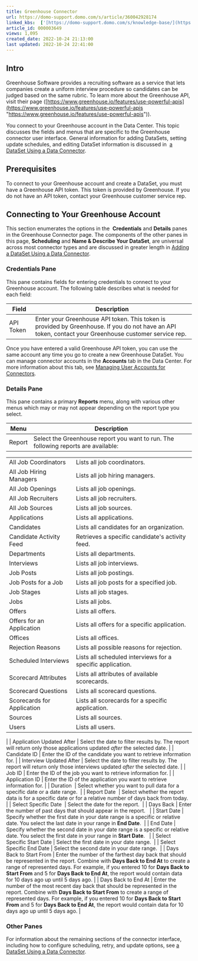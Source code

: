```yaml
---
title: Greenhouse Connector
url: https://domo-support.domo.com/s/article/360042928174
linked_kbs:  ['[https://domo-support.domo.com/s/knowledge-base/](https://domo-support.domo.com/s/knowledge-base/)', '[https://domo-support.domo.com/s/](https://domo-support.domo.com/s/)', '[https://domo-support.domo.com/s/topic/0TO5w000000ZammGAC](https://domo-support.domo.com/s/topic/0TO5w000000ZammGAC)', '[https://domo-support.domo.com/s/topic/0TO5w000000ZanLGAS](https://domo-support.domo.com/s/topic/0TO5w000000ZanLGAS)', '[https://domo-support.domo.com/s/topic/0TO5w000000ZaoQGAS](https://domo-support.domo.com/s/topic/0TO5w000000ZaoQGAS)', '[https://domo-support.domo.com/s/article/360042926274](https://domo-support.domo.com/s/article/360042926274)', '[https://domo-support.domo.com/s/article/360042926054](https://domo-support.domo.com/s/article/360042926054)', '[https://domo-support.domo.com/s/article/360042928174](https://domo-support.domo.com/s/article/360042928174)', '[https://domo-support.domo.com/s/topic/0TO5w000000ZaoQGAS/api-connectors](https://domo-support.domo.com/s/topic/0TO5w000000ZaoQGAS/api-connectors)', '[https://domo-support.domo.com/s/article/360043429933](https://domo-support.domo.com/s/article/360043429933)', '[https://domo-support.domo.com/s/article/360043429953](https://domo-support.domo.com/s/article/360043429953)', '[https://domo-support.domo.com/s/article/360042925494](https://domo-support.domo.com/s/article/360042925494)', '[https://domo-support.domo.com/s/article/360043429913](https://domo-support.domo.com/s/article/360043429913)', '[https://domo-support.domo.com/s/article/4408174643607](https://domo-support.domo.com/s/article/4408174643607)', '[https://domo-support.domo.com/s/login/](https://domo-support.domo.com/s/login/)']
article_id: 000003649
views: 1,095
created_date: 2022-10-24 21:13:00
last updated: 2022-10-24 22:41:00
---
```




Intro
-----


Greenhouse Software provides a recruiting software as a service that lets companies create a uniform interview procedure so candidates can be judged based on the same rubric. To learn more about the Greenhouse API, visit their page ([https://www.greenhouse.io/features/use-powerful-apis](https://www.greenhouse.io/features/use-powerful-apis "https://www.greenhouse.io/features/use-powerful-apis")).


You connect to your Greenhouse account in the Data Center. This topic discusses the fields and menus that are specific to the Greenhouse connector user interface. General information for adding DataSets, setting update schedules, and editing DataSet information is discussed in  [a DataSet Using a Data Connector](/s/article/360042926274 "Adding a DataSet Using a Data Connector").


Prerequisites
-------------


To connect to your Greenhouse account and create a DataSet, you must have a Greenhouse API token. This token is provided by Greenhouse. If you do not have an API token, contact your Greenhouse customer service rep.


Connecting to Your Greenhouse Account
-------------------------------------


This section enumerates the options in the  **Credentials** and **Details** panes in the Greenhouse Connector page. The components of the other panes in this page, **Scheduling** and **Name & Describe Your DataSet**, are universal across most connector types and are discussed in greater length in [Adding a DataSet Using a Data Connector](/s/article/360042926274 "Adding a DataSet Using a Data Connector").


### Credentials Pane


This pane contains fields for entering credentials to connect to your Greenhouse account. The following table describes what is needed for each field:  




| Field | Description |
| --- | --- |
| API Token | Enter your Greenhouse API token. This token is provided by Greenhouse. If you do not have an API token, contact your Greenhouse customer service rep. |


Once you have entered a valid Greenhouse API token, you can use the same account any time you go to create a new Greenhouse DataSet. You can manage connector accounts in the **Accounts** tab in the Data Center. For more information about this tab, see [Managing User Accounts for Connectors](/s/article/360042926054 "Managing User Accounts for Connectors").


### Details Pane


This pane contains a primary **Reports** menu, along with various other menus which may or may not appear depending on the report type you select.




| Menu | Description |
| --- | --- |
| Report | Select the Greenhouse report you want to run. The following reports are available:

|  |  |
| --- | --- |
| All Job Coordinators | Lists all job coordinators. |
| All Job Hiring Managers | Lists all job hiring managers. |
| All Job Openings | Lists all job openings. |
| All Job Recruiters | Lists all job recruiters. |
| All Job Sources | Lists all job sources. |
| Applications | Lists all applications. |
| Candidates | Lists all candidates for an organization. |
| Candidate Activity Feed | Retrieves a specific candidate's activity feed. |
| Departments | Lists all departments. |
| Interviews | Lists all job interviews. |
| Job Posts | Lists all job postings. |
| Job Posts for a Job | Lists all job posts for a specified job. |
| Job Stages | Lists all job stages. |
| Jobs | Lists all jobs. |
| Offers | Lists all offers. |
| Offers for an Application | Lists all offers for a specific application. |
| Offices | Lists all offices. |
| Rejection Reasons | Lists all possible reasons for rejection. |
| Scheduled Interviews | Lists all scheduled interviews for a specific application. |
| Scorecard Attributes | Lists all attributes of available scorecards. |
| Scorecard Questions | Lists all scorecard questions. |
| Scorecards for Application | Lists all scorecards for a specific application. |
| Sources | Lists all sources. |
| Users | Lists all users. |

 |
| Application Updated After | Select the date to filter results by. The report will return only those applications updated *after* the selected date. |
| Candidate ID | Enter the ID of the candidate you want to retrieve information for. |
| Interview Updated After | Select the date to filter results by. The report will return only those interviews updated *after* the selected date. |
| Job ID | Enter the ID of the job you want to retrieve information for. |
| Application ID | Enter the ID of the application you want to retrieve information for. |
| Duration  | Select whether you want to pull data for a specific date or a date range.  |
| Report Date  | Select whether the report data is for a specific date or for a relative number of days back from today.  |
| Select Specific Date  | Select the date for the report.  |
| Days Back | Enter the number of past days that should appear in the report.   |
| Start Date | Specify whether the first date in your date range is a specific or relative date. You select the last date in your range in **End Date**.  |
| End Date | Specify whether the second date in your date range is a specific or relative date. You select the first date in your range in **Start Date**.   |
| Select Specific Start Date | Select the first date in your date range.  |
| Select Specific End Date | Select the second date in your date range.  |
| Days Back to Start From | Enter the number of the farthest day back that should be represented in the report. Combine with **Days Back to End At** to create a range of represented days.
For example, if you entered 10 for **Days Back to Start From** and 5 for **Days Back to End At**, the report would contain data for 10 days ago up until 5 days ago. |
| Days Back to End At | Enter the number of the most recent day back that should be represented in the report. Combine with **Days Back to Start From** to create a range of represented days.
For example, if you entered 10 for **Days Back to Start From** and 5 for **Days Back to End At**, the report would contain data for 10 days ago up until 5 days ago. |


### Other Panes


For information about the remaining sections of the connector interface, including how to configure scheduling, retry, and update options, see [a DataSet Using a Data Connector](/s/article/360042926274 "Adding a DataSet Using a Data Connector").

